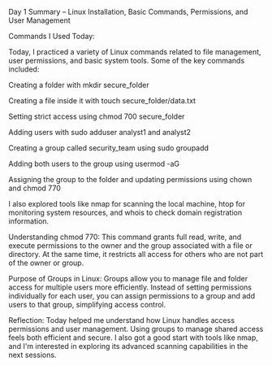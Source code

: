 Day 1 Summary – Linux Installation, Basic Commands, Permissions, and User Management

Commands I Used Today:

Today, I practiced a variety of Linux commands related to file management, user permissions, and basic system tools. Some of the key commands included:

Creating a folder with mkdir secure_folder

Creating a file inside it with touch secure_folder/data.txt

Setting strict access using chmod 700 secure_folder

Adding users with sudo adduser analyst1 and analyst2

Creating a group called security_team using sudo groupadd

Adding both users to the group using usermod -aG

Assigning the group to the folder and updating permissions using chown and chmod 770

I also explored tools like nmap for scanning the local machine, htop for monitoring system resources, and whois to check domain registration information.

Understanding chmod 770:
This command grants full read, write, and execute permissions to the owner and the group associated with a file or directory. At the same time, it restricts all access for others who are not part of the owner or group.

Purpose of Groups in Linux:
Groups allow you to manage file and folder access for multiple users more efficiently. Instead of setting permissions individually for each user, you can assign permissions to a group and add users to that group, simplifying access control.

Reflection:
Today helped me understand how Linux handles access permissions and user management. Using groups to manage shared access feels both efficient and secure. I also got a good start with tools like nmap, and I'm interested in exploring its advanced scanning capabilities in the next sessions.